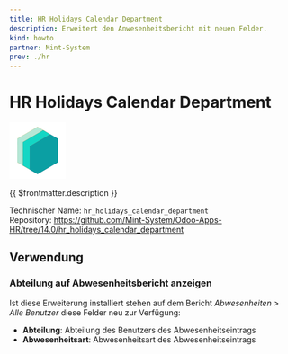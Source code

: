 ```yaml
---
title: HR Holidays Calendar Department
description: Erweitert den Anwesenheitsbericht mit neuen Felder.
kind: howto
partner: Mint-System
prev: ./hr
---
```


# HR Holidays Calendar Department

![icon_oms_box](attachments/icons_odoo_mint_system.png)

{{ $frontmatter.description }}

Technischer Name: `hr_holidays_calendar_department`\
Repository: <https://github.com/Mint-System/Odoo-Apps-HR/tree/14.0/hr_holidays_calendar_department>

## Verwendung

### Abteilung auf Abwesenheitsbericht anzeigen

Ist diese Erweiterung installiert stehen auf dem Bericht _Abwesenheiten > Alle Benutzer_ diese Felder neu zur Verfügung:

- **Abteilung**: Abteilung des Benutzers des Abwesenheitseintrags
- **Abwesenheitsart**: Abwesenheitsart des Abwesenheitseintrags
